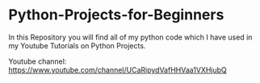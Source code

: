 # Python-Projects-for-Beginners
In this Repository you will find all of my python code which I have used in my Youtube Tutorials on Python Projects.

Youtube channel: https://www.youtube.com/channel/UCaRipydVafHHVaa1VXHjubQ

